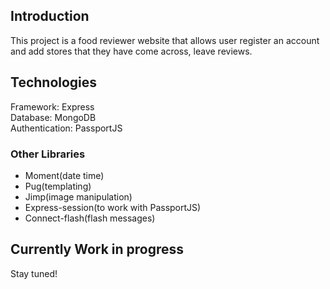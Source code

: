 ## Introduction
This project is a food reviewer website that allows user register an account and add stores that they have come across, leave reviews.

## Technologies
Framework: Express  
Database: MongoDB  
Authentication: PassportJS  

### Other Libraries
* Moment(date time)
* Pug(templating)
* Jimp(image manipulation)
* Express-session(to work with PassportJS)
* Connect-flash(flash messages)

## Currently Work in progress
Stay tuned!